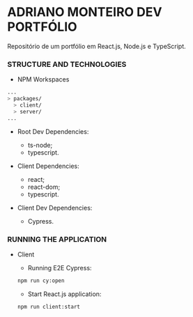 # ADRIANO MONTEIRO DEV PORTFÓLIO

Repositório de um portfólio em React.js, Node.js e TypeScript.

### STRUCTURE AND TECHNOLOGIES

- NPM Workspaces

```bash
...
> packages/
  > client/
  > server/
...
```

- Root Dev Dependencies:

  - ts-node;
  - typescript.

- Client Dependencies:

  - react;
  - react-dom;
  - typescript.

- Client Dev Dependencies:

  - Cypress.

### RUNNING THE APPLICATION

- Client

  - Running E2E Cypress:

  ```bash
  npm run cy:open
  ```

  - Start React.js application:

  ```bash
  npm run client:start
  ```
